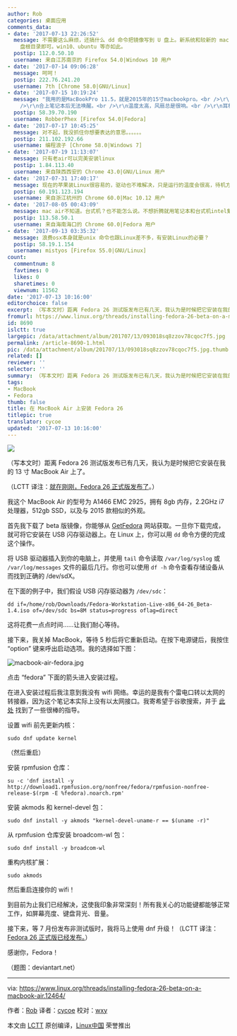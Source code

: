 ```yaml
---
author: Rob
categories: 桌面应用
comments_data:
- date: '2017-07-13 22:26:52'
  message: 不需要这么麻烦，还搞什么 dd 命令把镜像写到 U 盘上。新系统和较新的 mac 硬件都符合 EFI 规范。只需要将 iso 文件解压到 U
    盘根目录即可。win10、ubuntu 等亦如此。
  postip: 112.0.50.10
  username: 来自江苏南京的 Firefox 54.0|Windows 10 用户
- date: '2017-07-14 09:06:28'
  message: 呵呵！
  postip: 222.76.241.20
  username: 7th [Chrome 58.0|GNU/Linux]
- date: '2017-07-15 10:19:24'
  message: "我用的是MacBookPro 11.5，就是2015年的15寸macbookpro。<br />\r\n<br />\r\n现在用下来还有很多问题：<br
    />\r\n合上笔记本后无法唤醒。<br />\r\n温度太高，风扇总是很响。<br />\r\n耳机孔有红光，无法关闭。<br />\r\n屏幕亮度无法调节"
  postip: 58.39.70.190
  username: RobberPhex [Firefox 54.0|Fedora]
- date: '2017-07-17 10:45:25'
  message: 对不起，我没抓住你想要表达的意思。。。。。。
  postip: 211.102.192.66
  username: 编程浪子 [Chrome 58.0|Windows 7]
- date: '2017-07-19 11:13:07'
  message: 只有老air可以完美安装linux
  postip: 1.84.113.40
  username: 来自陕西西安的 Chrome 43.0|GNU/Linux 用户
- date: '2017-07-31 17:40:17'
  message: 现在的苹果装Linux很容易的，驱动也不难解决，只是运行的温度会很高，待机方面就更没macOS节能了。感觉Linux更适合台式机。
  postip: 60.191.123.194
  username: 来自浙江杭州的 Chrome 60.0|Mac 10.12 用户
- date: '2017-08-05 00:43:09'
  message: mac air不知道。台式机？也不能怎么说。不想折腾就用笔记本和台式机intel集显的机器随便兼容。目前HP probook 集显很流畅愉快的使用，不过自己换过wifi无线网卡。
  postip: 113.58.50.1
  username: 来自海南海口的 Chrome 60.0|Fedora 用户
- date: '2017-09-13 03:35:32'
  message: 浪费osx本身就是unix 命令也跟Linux差不多，有安装Linux的必要？
  postip: 58.19.1.154
  username: mistyos [Firefox 55.0|GNU/Linux]
count:
  commentnum: 8
  favtimes: 0
  likes: 0
  sharetimes: 0
  viewnum: 11562
date: '2017-07-13 10:16:00'
editorchoice: false
excerpt: （写本文时）距离 Fedora 26 测试版发布已有几天，我认为是时候把它安装在我的 13 寸 MacBook Air 上了。
fromurl: https://www.linux.org/threads/installing-fedora-26-beta-on-a-macbook-air.12464/
id: 8690
islctt: true
largepic: /data/attachment/album/201707/13/093018sq8zzov78cqoc7f5.jpg
permalink: /article-8690-1.html
pic: /data/attachment/album/201707/13/093018sq8zzov78cqoc7f5.jpg.thumb.jpg
related: []
reviewer: ''
selector: ''
summary: （写本文时）距离 Fedora 26 测试版发布已有几天，我认为是时候把它安装在我的 13 寸 MacBook Air 上了。
tags:
- MacBook
- Fedora
thumb: false
title: 在 MacBook Air 上安装 Fedora 26
titlepic: true
translator: cycoe
updated: '2017-07-13 10:16:00'
---
```


![](/data/attachment/album/201707/13/093018sq8zzov78cqoc7f5.jpg)


（写本文时）距离 Fedora 26 测试版发布已有几天，我认为是时候把它安装在我的 13 寸 MacBook Air 上了。


（LCTT 译注：[就在刚刚，Fedora 26 正式版发布了](/article-8689-1.html)。）


我这个 MacBook Air 的型号为 A1466 EMC 2925，拥有 8gb 内存，2.2GHz i7 处理器，512gb SSD，以及与 2015 款相似的外观。


首先我下载了 beta 版镜像，你能够从 [GetFedora](https://getfedora.org/en/workstation/prerelease/) 网站获取。一旦你下载完成，就可将它安装在 USB 闪存驱动器上。在 Linux 上，你可以用 `dd` 命令方便的完成这个操作。


将 USB 驱动器插入到你的电脑上，并使用 `tail` 命令读取 `/var/log/syslog` 或 `/var/log/messages` 文件的最后几行。你也可以使用 `df -h` 命令查看存储设备从而找到正确的 /dev/sdX。


在下面的例子中，我们假设 USB 闪存驱动器为 `/dev/sdc`：



```
dd if=/home/rob/Downloads/Fedora-Workstation-Live-x86_64-26_Beta-1.4.iso of=/dev/sdc bs=8M status=progress oflag=direct

```

这将花费一点点时间……让我们耐心等待。


接下来，我关掉 MacBook，等待 5 秒后将它重新启动。在按下电源键后，我按住 “option” 键来呼出启动选项。我的选择如下图：


![macbook-air-fedora.jpg](/data/attachment/album/201707/13/093049rtvs3iiicl3b3vb9.jpg)


点击 “fedora” 下面的箭头进入安装过程。


在进入安装过程后我注意到我没有 wifi 网络。幸运的是我有个雷电口转以太网的转接器，因为这个笔记本实际上没有以太网接口。我寄希望于谷歌搜索，并于 [此处](https://gist.github.com/jamespamplin/7a803fd5be61d4f93e0c5dcdea3f99ee) 找到了一些很棒的指导。


设置 wifi 前先更新内核：



```
sudo dnf update kernel

```

（然后重启）


安装 rpmfusion 仓库：



```
su -c 'dnf install -y http://download1.rpmfusion.org/nonfree/fedora/rpmfusion-nonfree-release-$(rpm -E %fedora).noarch.rpm'

```

安装 akmods 和 kernel-devel 包：



```
sudo dnf install -y akmods "kernel-devel-uname-r == $(uname -r)"

```

从 rpmfusion 仓库安装 broadcom-wl 包：



```
sudo dnf install -y broadcom-wl

```

重构内核扩展：



```
sudo akmods

```

然后重启连接你的 wifi！


到目前为止我们已经解决，这使我印象非常深刻！所有我关心的功能键都能够正常工作，如屏幕亮度、键盘背光、音量。


接下来，等 7 月份发布非测试版时，我将马上使用 dnf 升级！（LCTT 译注：[Fedora 26 正式版已经发布。](/article-8689-1.html)）


感谢你，Fedora！


（题图：deviantart.net）




---


via: <https://www.linux.org/threads/installing-fedora-26-beta-on-a-macbook-air.12464/>


作者：[Rob](https://www.linux.org/members/rob.1/) 译者：[cycoe](https://github.com/cycoe) 校对：[wxy](https://github.com/wxy)


本文由 [LCTT](https://github.com/LCTT/TranslateProject) 原创编译，[Linux中国](https://linux.cn/) 荣誉推出